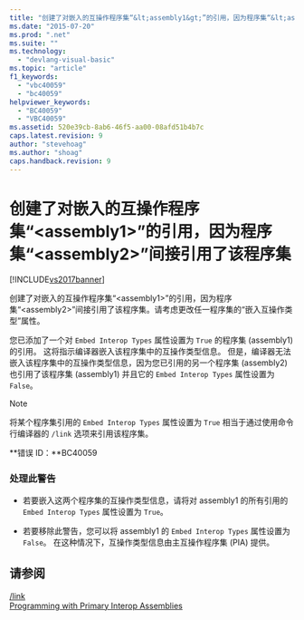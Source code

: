 ```yaml
---
title: "创建了对嵌入的互操作程序集“&lt;assembly1&gt;”的引用，因为程序集“&lt;assembly2&gt;”间接引用了该程序集 | Microsoft Docs"
ms.date: "2015-07-20"
ms.prod: ".net"
ms.suite: ""
ms.technology: 
  - "devlang-visual-basic"
ms.topic: "article"
f1_keywords: 
  - "vbc40059"
  - "bc40059"
helpviewer_keywords: 
  - "BC40059"
  - "VBC40059"
ms.assetid: 520e39cb-8ab6-46f5-aa00-08afd51b4b7c
caps.latest.revision: 9
author: "stevehoag"
ms.author: "shoag"
caps.handback.revision: 9
---
```

# 创建了对嵌入的互操作程序集“&lt;assembly1&gt;”的引用，因为程序集“&lt;assembly2&gt;”间接引用了该程序集
[!INCLUDE[vs2017banner](../../../visual-basic/includes/vs2017banner.md)]

创建了对嵌入的互操作程序集“\<assembly1\>”的引用，因为程序集“\<assembly2\>”间接引用了该程序集。请考虑更改任一程序集的“嵌入互操作类型”属性。  
  
 您已添加了一个对 `Embed Interop Types` 属性设置为 `True` 的程序集 \(assembly1\) 的引用。  这将指示编译器嵌入该程序集中的互操作类型信息。  但是，编译器无法嵌入该程序集中的互操作类型信息，因为您已引用的另一个程序集 \(assembly2\) 也引用了该程序集 \(assembly1\) 并且它的 `Embed Interop Types` 属性设置为 `False`。  
  
> [!NOTE]
>  将某个程序集引用的 `Embed Interop Types` 属性设置为 `True` 相当于通过使用命令行编译器的 `/link` 选项来引用该程序集。  
  
 **错误 ID：**BC40059  
  
### 处理此警告  
  
-   若要嵌入这两个程序集的互操作类型信息，请将对 assembly1 的所有引用的 `Embed Interop Types` 属性设置为 `True`。  
  
-   若要移除此警告，您可以将 assembly1 的 `Embed Interop Types` 属性设置为 `False`。  在这种情况下，互操作类型信息由主互操作程序集 \(PIA\) 提供。  
  
## 请参阅  
 [\/link](../../../visual-basic/reference/command-line-compiler/link.md)   
 [Programming with Primary Interop Assemblies](http://msdn.microsoft.com/zh-cn/306fa1d6-0703-4004-9e93-d0a57f1be81e)
